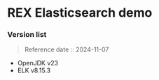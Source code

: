 # REX Elasticsearch demo
### Version list
> Reference date :: 2024-11-07
- OpenJDK v23
- ELK v8.15.3
